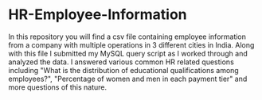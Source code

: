 # HR-Employee-Information

In this repository you will find a csv file containing employee information from a company with multiple operations in 3 different cities in India. Along with this file I submitted my MySQL query script as I worked through and analyzed the data. I answered various common HR related questions including  "What is the distribution of educational qualifications among employees?", "Percentage of women and men in each payment tier" and more questions of this nature. 
